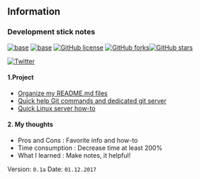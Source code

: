 ## Information
### Development stick notes
[![base](https://img.shields.io/badge/EEC-Information--repo-red.svg?style=flat-square)](https://img.shields.io/badge/EvilEpicCoder-Information--repo-red.svg?style=flat-square)
[![base](https://img.shields.io/badge/Status-Active-red.svg?style=flat-square)](https://img.shields.io/badge/EvilEpicCoder-Information--repo-red.svg?style=flat-square)
[![GitHub license](https://img.shields.io/github/license/EvilEpicCoder/Ag3_Info_Dev.svg?style=flat-square)](https://github.com/EvilEpicCoder/Ag3_Info_Dev?style=flat-square)
[![GitHub forks](https://img.shields.io/github/forks/EvilEpicCoder/Ag3_Info_Dev.svg)](https://github.com/EvilEpicCoder/Ag3_Info_Dev/network)[![GitHub stars](https://img.shields.io/github/stars/EvilEpicCoder/Ag3_Info_Dev.svg)](https://github.com/EvilEpicCoder/Ag3_Info_Dev/stargazers)

[![Twitter](https://img.shields.io/twitter/url/https/github.com/EvilEpicCoder/Ag3_Info_Dev.svg?style=social)](https://twitter.com/intent/tweet?text=This%20help%20me!:&url=https%3A%2F%2Fgithub.com%2FEvilEpicCoder%2FAg3_Info_Dev)


#### 1.Project
 * [Organize my README.md files](https://github.com/EvilEpicCoder/Ag3_Info_Dev/blob/master/EEC_ReadmeMD.md)
 * [Quick help Git commands and dedicated git server](https://github.com/EvilEpicCoder/Ag3_Info_Dev/blob/master/EEC_GoodMorningGit.md)
 * [Quick Linux server how-to](https://github.com/EvilEpicCoder/Ag3_Info_Dev/blob/master/LinuxMint_WebServer.md)
#### 2. My thoughts
  * Pros and Cons : Favorite info and how-to
  * Time consumption : Decrease time at least 200%
  * What I learned : Make notes, it helpful!

  Version: `0.1a`
  Date: `01.12.2017`
